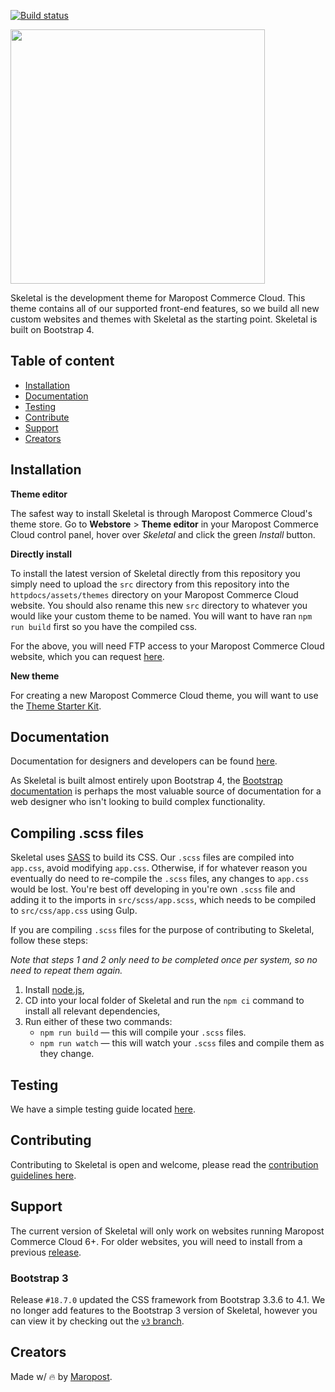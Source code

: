 [![Build status](https://badge.buildkite.com/5a56074c3e84be99497d29dced76a15755a02cf00c642e7855.svg)](https://buildkite.com/neto-ecommerce/skeletal)

<img width="407" src="https://design.neto.com.au/assets/uploads/9LEhG1shTr.png">

Skeletal is the development theme for Maropost Commerce Cloud. This theme contains all of our supported front-end features, so we build all new custom websites and themes with Skeletal as the starting point. Skeletal is built on Bootstrap 4.

## Table of content

- [Installation](#installation)
- [Documentation](#documentation)
- [Testing](#testing)
- [Contribute](#contribute)
- [Support](#support)
- [Creators](#creators)

## Installation

**Theme editor**

The safest way to install Skeletal is through Maropost Commerce Cloud's theme store. Go to **Webstore** > **Theme editor** in your Maropost Commerce Cloud control panel, hover over _Skeletal_ and click the green _Install_ button.

**Directly install**

To install the latest version of Skeletal directly from this repository you simply need to upload the `src` directory from this repository into the `httpdocs/assets/themes` directory on your Maropost Commerce Cloud website. You should also rename this new `src` directory to whatever you would like your custom theme to be named. You will want to have ran `npm run build` first so you have the compiled css. 

For the above, you will need FTP access to your Maropost Commerce Cloud website, which you can request [here](http://forms.neto.com.au/design/requestftp.html).

**New theme**

For creating a new Maropost Commerce Cloud theme, you will want to use the [Theme Starter Kit](https://www.npmjs.com/package/ntheme).

## Documentation

Documentation for designers and developers can be found [here](https://developers.neto.com.au/).

As Skeletal is built almost entirely upon Bootstrap 4, the [Bootstrap documentation](https://getbootstrap.com/docs/4.1/getting-started/introduction/) is perhaps the most valuable source of documentation for a web designer who isn't looking to build complex functionality.

## Compiling .scss files

Skeletal uses [SASS](https://sass-lang.com/) to build its CSS. Our `.scss` files are compiled into `app.css`, avoid modifying `app.css`. Otherwise, if for whatever reason you eventually do need to re-compile the `.scss` files, any changes to `app.css` would be lost. You're best off developing in you're own `.scss` file and adding it to the imports in `src/scss/app.scss`, which needs to be compiled to `src/css/app.css` using Gulp.

If you are compiling `.scss` files for the purpose of contributing to Skeletal, follow these steps:

_Note that steps 1 and 2 only need to be completed once per system, so no need to repeat them again._

1. Install [node.js](https://nodejs.org/),
2. CD into your local folder of Skeletal and run the `npm ci` command to install all relevant dependencies,
3. Run either of these two commands:
    - `npm run build` — this will compile your `.scss` files.
    - `npm run watch` — this will watch your `.scss` files and compile them as they change.

## Testing

We have a simple testing guide located [here](/testing.md).

## Contributing

Contributing to Skeletal is open and welcome, please read the [contribution guidelines here](https://github.com/NetoECommerce/Skeletal/blob/master/CONTRIBUTING.md).

## Support

The current version of Skeletal will only work on websites running Maropost Commerce Cloud 6+. For older websites, you will need to install from a previous [release](https://github.com/NetoECommerce/Skeletal/releases/tag/2.4.0).

### Bootstrap 3

Release `#18.7.0` updated the CSS framework from Bootstrap 3.3.6 to 4.1. We no longer add features to the Bootstrap 3 version of Skeletal, however you can view it by checking out the [`v3` branch](https://github.com/NetoECommerce/Skeletal/tree/v3).

## Creators

Made w/ 🔥 by [Maropost](http://neto.com.au).
